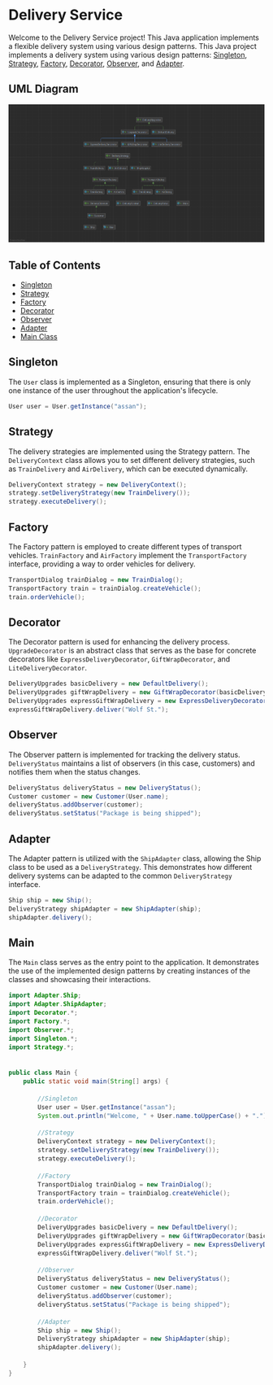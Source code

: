 # Delivery Service
Welcome to the Delivery Service project! 
This Java application implements a flexible delivery system using various design patterns. 
This Java project implements a delivery system using various design patterns: [Singleton](https://github.com/toriowtf/sdpfinal/tree/master/Singleton), [Strategy](https://github.com/toriowtf/sdpfinal/tree/master/Strategy), [Factory](https://github.com/toriowtf/sdpfinal/tree/master/Factory), [Decorator](https://github.com/toriowtf/sdpfinal/tree/master/Decorator), [Observer](https://github.com/toriowtf/sdpfinal/tree/master/Observer), and [Adapter](https://github.com/toriowtf/sdpfinal/tree/master/Adapter).

## UML Diagram
![UML](UML.png)

## Table of Contents
* [Singleton](#Singleton)
* [Strategy](#Strategy)
* [Factory](#Factory)
* [Decorator](#Decorator)
* [Observer](#Observer)
* [Adapter](#Adapter)
* [Main Class](#Main)

## Singleton
The `User` class is implemented as a Singleton, ensuring that there is only one instance of the user throughout the application's lifecycle.
```java
User user = User.getInstance("assan");
```

## Strategy
The delivery strategies are implemented using the Strategy pattern. The `DeliveryContext` class allows you to set different delivery strategies, such as `TrainDelivery` and `AirDelivery`, which can be executed dynamically.
```java
DeliveryContext strategy = new DeliveryContext();
strategy.setDeliveryStrategy(new TrainDelivery());
strategy.executeDelivery();
```

## Factory
The Factory pattern is employed to create different types of transport vehicles. `TrainFactory` and `AirFactory` implement the `TransportFactory` interface, providing a way to order vehicles for delivery.
```java
TransportDialog trainDialog = new TrainDialog();
TransportFactory train = trainDialog.createVehicle();
train.orderVehicle();
```

## Decorator
The Decorator pattern is used for enhancing the delivery process. `UpgradeDecorator` is an abstract class that serves as the base for concrete decorators like `ExpressDeliveryDecorator`, `GiftWrapDecorator`, and `LiteDeliveryDecorator`.
```java
DeliveryUpgrades basicDelivery = new DefaultDelivery();
DeliveryUpgrades giftWrapDelivery = new GiftWrapDecorator(basicDelivery);
DeliveryUpgrades expressGiftWrapDelivery = new ExpressDeliveryDecorator(giftWrapDelivery);
expressGiftWrapDelivery.deliver("Wolf St.");
```

## Observer
The Observer pattern is implemented for tracking the delivery status. `DeliveryStatus` maintains a list of observers (in this case, customers) and notifies them when the status changes.
```java
DeliveryStatus deliveryStatus = new DeliveryStatus();
Customer customer = new Customer(User.name);
deliveryStatus.addObserver(customer);
deliveryStatus.setStatus("Package is being shipped");
```

## Adapter
The Adapter pattern is utilized with the `ShipAdapter` class, allowing the Ship class to be used as a `DeliveryStrategy`. This demonstrates how different delivery systems can be adapted to the common `DeliveryStrategy` interface.
```java
Ship ship = new Ship();
DeliveryStrategy shipAdapter = new ShipAdapter(ship);
shipAdapter.delivery();
```

## Main
The `Main` class serves as the entry point to the application. It demonstrates the use of the implemented design patterns by creating instances of the classes and showcasing their interactions.
```java
import Adapter.Ship;
import Adapter.ShipAdapter;
import Decorator.*;
import Factory.*;
import Observer.*;
import Singleton.*;
import Strategy.*;


public class Main {
    public static void main(String[] args) {

        //Singleton
        User user = User.getInstance("assan");
        System.out.println("Welcome, " + User.name.toUpperCase() + ".");

        //Strategy
        DeliveryContext strategy = new DeliveryContext();
        strategy.setDeliveryStrategy(new TrainDelivery());
        strategy.executeDelivery();

        //Factory
        TransportDialog trainDialog = new TrainDialog();
        TransportFactory train = trainDialog.createVehicle();
        train.orderVehicle();

        //Decorator
        DeliveryUpgrades basicDelivery = new DefaultDelivery();
        DeliveryUpgrades giftWrapDelivery = new GiftWrapDecorator(basicDelivery);
        DeliveryUpgrades expressGiftWrapDelivery = new ExpressDeliveryDecorator(giftWrapDelivery);
        expressGiftWrapDelivery.deliver("Wolf St.");

        //Observer
        DeliveryStatus deliveryStatus = new DeliveryStatus();
        Customer customer = new Customer(User.name);
        deliveryStatus.addObserver(customer);
        deliveryStatus.setStatus("Package is being shipped");

        //Adapter
        Ship ship = new Ship();
        DeliveryStrategy shipAdapter = new ShipAdapter(ship);
        shipAdapter.delivery();

    }
}
```
